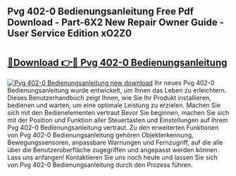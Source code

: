 ## Pvg 402-0 Bedienungsanleitung Free Pdf Download - Part-6X2 New Repair Owner Guide - User Service Edition xO2Z0

# <h2><a href="http://df24m1.blite.top/?on=Pvg+402-0+Bedienungsanleitung">🔗Download 👉🔴 Pvg 402-0 Bedienungsanleitung</a></h2>

[![Pvg 402-0 Bedienungsanleitung new download](https://i.imgur.com/lujVjoI.png)](http://df24m1.blite.top/?on=Pvg+402-0+Bedienungsanleitung)
Ihr neues Pvg 402-0 Bedienungsanleitung wurde entwickelt, um Ihnen das Leben zu erleichtern. Dieses Benutzerhandbuch zeigt Ihnen, wie Sie Ihr Produkt installieren, bedienen und warten, um eine optimale Leistung zu erzielen. Machen Sie sich mit den Bedienelementen vertraut Bevor Sie beginnen, machen Sie sich mit der Position und Funktion aller Steuertasten und Einstellungen auf Ihrem Pvg 402-0 Bedienungsanleitung vertraut. Zu den erweiterten Funktionen von Pvg 402-0 Bedienungsanleitung gehören Objekterkennung, Bewegungssensoren, anpassbare Warnungen und Fernzugriff, auf die alle über die Benutzeroberfläche zugegriffen und angepasst werden können. Lass uns anfangen! Kontaktieren Sie uns noch heute und lassen Sie sich von Pvg 402-0 Bedienungsanleitung durch den Prozess führen.
